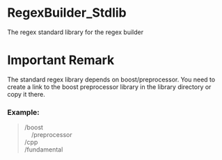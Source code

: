 # RegexBuilder_Stdlib
The regex standard library for the regex builder

# Important Remark
The standard regex library depends on boost/preprocessor.
You need to create a link to the boost preprocessor library in the library directory or copy it there.
### Example:
> /boost <br>
> &nbsp;&nbsp;&nbsp;&nbsp;/preprocessor <br>
> /cpp <br>
> /fundamental <br>
